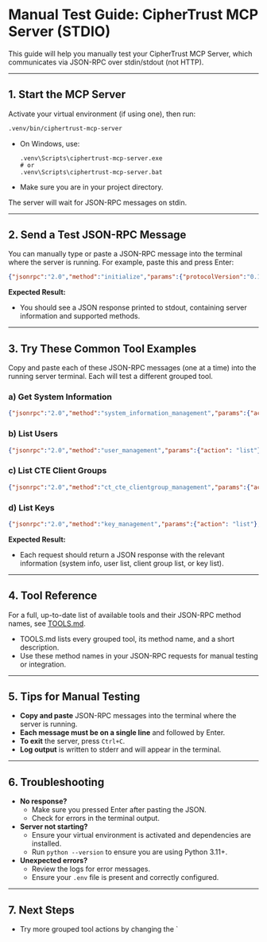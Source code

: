 # Manual Test Guide: CipherTrust MCP Server (STDIO)

This guide will help you manually test your CipherTrust MCP Server, which communicates via JSON-RPC over stdin/stdout (not HTTP).

---

## 1. Start the MCP Server

Activate your virtual environment (if using one), then run:

```bash
.venv/bin/ciphertrust-mcp-server
```
- On Windows, use:
  ```
  .venv\Scripts\ciphertrust-mcp-server.exe
  # or
  .venv\Scripts\ciphertrust-mcp-server.bat
  ```
- Make sure you are in your project directory.

The server will wait for JSON-RPC messages on stdin.

---

## 2. Send a Test JSON-RPC Message

You can manually type or paste a JSON-RPC message into the terminal where the server is running. For example, paste this and press Enter:

```json
{"jsonrpc":"2.0","method":"initialize","params":{"protocolVersion":"0.1.0","capabilities":{},"clientInfo":{"name":"manual-test","version":"1.0"}},"id":1}
```

**Expected Result:**
- You should see a JSON response printed to stdout, containing server information and supported methods.

---

## 3. Try These Common Tool Examples

Copy and paste each of these JSON-RPC messages (one at a time) into the running server terminal. Each will test a different grouped tool.

### a) Get System Information
```json
{"jsonrpc":"2.0","method":"system_information_management","params":{"action": "get"},"id":2}
```

### b) List Users
```json
{"jsonrpc":"2.0","method":"user_management","params":{"action": "list"},"id":3}
```

### c) List CTE Client Groups
```json
{"jsonrpc":"2.0","method":"ct_cte_clientgroup_management","params":{"action": "list"},"id":4}
```

### d) List Keys
```json
{"jsonrpc":"2.0","method":"key_management","params":{"action": "list"},"id":5}
```

**Expected Result:**
- Each request should return a JSON response with the relevant information (system info, user list, client group list, or key list).

---

## 4. Tool Reference

For a full, up-to-date list of available tools and their JSON-RPC method names, see [TOOLS.md](./TOOLS.md).

- TOOLS.md lists every grouped tool, its method name, and a short description.
- Use these method names in your JSON-RPC requests for manual testing or integration.

---

## 5. Tips for Manual Testing

- **Copy and paste** JSON-RPC messages into the terminal where the server is running.
- **Each message must be on a single line** and followed by Enter.
- **To exit** the server, press `Ctrl+C`.
- **Log output** is written to stderr and will appear in the terminal.

---

## 6. Troubleshooting

- **No response?**
  - Make sure you pressed Enter after pasting the JSON.
  - Check for errors in the terminal output.
- **Server not starting?**
  - Ensure your virtual environment is activated and dependencies are installed.
  - Run `python --version` to ensure you are using Python 3.11+.
- **Unexpected errors?**
  - Review the logs for error messages.
  - Ensure your `.env` file is present and correctly configured.

---

## 7. Next Steps

- Try more grouped tool actions by changing the `